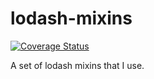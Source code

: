 lodash-mixins
=============

[![Coverage Status](https://coveralls.io/repos/steelsojka/lodash-mixins/badge.png)](https://coveralls.io/r/steelsojka/lodash-mixins)

A set of lodash mixins that I use.
